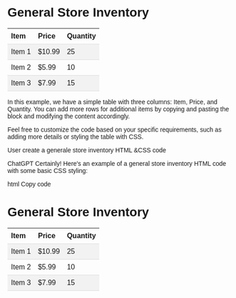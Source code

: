 <!DOCTYPE html>
<html>
<head>
  <title>General Store Inventory</title>
</head>
<body>
  <h1>General Store Inventory</h1>
  
  <table>
    <tr>
      <th>Item</th>
      <th>Price</th>
      <th>Quantity</th>
    </tr>
    <tr>
      <td>Item 1</td>
      <td>$10.99</td>
      <td>25</td>
    </tr>
    <tr>
      <td>Item 2</td>
      <td>$5.99</td>
      <td>10</td>
    </tr>
    <tr>
      <td>Item 3</td>
      <td>$7.99</td>
      <td>15</td>
    </tr>
    <!-- Add more rows for additional items -->
  </table>
</body>
</html>
In this example, we have a simple table with three columns: Item, Price, and Quantity. You can add more rows for additional items by copying and pasting the <tr> block and modifying the content accordingly.

Feel free to customize the code based on your specific requirements, such as adding more details or styling the table with CSS.





User
create a generale store inventory HTML &CSS code

ChatGPT
Certainly! Here's an example of a general store inventory HTML code with some basic CSS styling:

html
Copy code
<!DOCTYPE html>
<html>
<head>
  <title>General Store Inventory</title>
  <style>
    body {
      font-family: Arial, sans-serif;
    }

    h1 {
      text-align: center;
    }

    table {
      width: 100%;
      border-collapse: collapse;
    }

    th, td {
      padding: 8px;
      text-align: left;
      border-bottom: 1px solid #ddd;
    }

    tr:nth-child(even) {
      background-color: #f2f2f2;
    }
  </style>
</head>
<body>
  <h1>General Store Inventory</h1>
  
  <table>
    <tr>
      <th>Item</th>
      <th>Price</th>
      <th>Quantity</th>
    </tr>
    <tr>
      <td>Item 1</td>
      <td>$10.99</td>
      <td>25</td>
    </tr>
    <tr>
      <td>Item 2</td>
      <td>$5.99</td>
      <td>10</td>
    </tr>
    <tr>
      <td>Item 3</td>
      <td>$7.99</td>
      <td>15</td>
    </tr>
    <!-- Add more rows for additional items -->
  </table>
</body>
</html>
